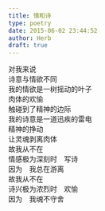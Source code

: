 ```yaml
---  
title: 情和诗  
type: poetry  
date: 2015-06-02 23:44:52  
author: Herb  
draft: true
---  
```

对我来说  
诗意与情欲不同    
我的情欲是一树摇动的叶子  
肉体的欢愉  
触碰到了精神的边际  
我的诗意是一道迅疾的雷电  
精神的挣动  
让灵魂剥离肉体    
故我从不在  
情感极为深刻时　写诗  
因为　我总在游离  
故我从不在  
诗兴极为浓烈时　欢愉  
因为　我魂不守舍